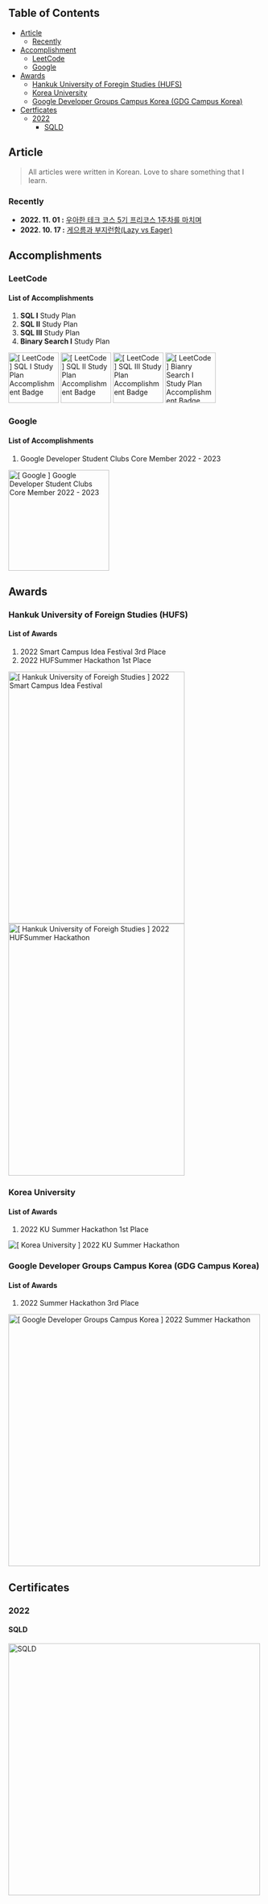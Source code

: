 ## Table of Contents

- [Article](#article)
  - [Recently](#recently)
- [Accomplishment](#accomplishment)
  - [LeetCode](#leetcode)
  - [Google](#google)
- [Awards](#awards)
  - [Hankuk University of Foregin Studies (HUFS)](#hankuk-university-of-foreign-studies-hufs)
  - [Korea University](#korea-university)
  - [Google Developer Groups Campus Korea (GDG Campus Korea)](#google-developer-groups-campus-korea-gdg-campus-korea)
- [Certficates](#certificates)
  - [2022](#2022)
    - [SQLD](#sqld)

## Article

> All articles were written in Korean. Love to share something that I learn.

### Recently

- **2022. 11. 01 :** [우아한 테크 코스 5기 프리코스 1주차를 마치며](https://github.com/0417taehyun/TIL/blob/main/2022/11/01/01/README.md)
- **2022. 10. 17 :** [게으름과 부지런함(Lazy vs Eager)](https://github.com/0417taehyun/TIL/blob/main/2022/10/17/01/README.MD)

## Accomplishments

### LeetCode

#### List of Accomplishments

1. **SQL I** Study Plan
2. **SQL II** Study Plan
3. **SQL III** Study Plan
4. **Binary Search I** Study Plan

<div>
  <img src="./Images/01_Accomplishment/01_LeetCode/01_SQL/01_SQL_I.gif" alt="[ LeetCode ] SQL I Study Plan Accomplishment Badge" width=100>
  <img src="./Images/01_Accomplishment/01_LeetCode/01_SQL/02_SQL_II.gif" alt="[ LeetCode ] SQL II Study Plan Accomplishment Badge" width=100>
  <img src="./Images/01_Accomplishment/01_LeetCode/01_SQL/03_SQL_III.gif" alt="[ LeetCode ] SQL III Study Plan Accomplishment Badge" width=100>
  <img src="./Images/01_Accomplishment/01_LeetCode/02_Binary_Search/01_Binary_SearchI.gif" alt="[ LeetCode ] Bianry Search I Study Plan Accomplishment Badge" width=100>
</div>

### Google

#### List of Accomplishments

1. Google Developer Student Clubs Core Member 2022 - 2023

<div>
  <img src="./Images/01_Accomplishment/02_Google/01_GDSC_Core_Member.svg" alt="[ Google ] Google Developer Student Clubs Core Member 2022 - 2023" width=200>

</div>

## Awards

### Hankuk University of Foreign Studies (HUFS)

#### List of Awards

1. 2022 Smart Campus Idea Festival 3rd Place
2. 2022 HUFSummer Hackathon 1st Place

<div>
  <img src="./Images/02_Awards/01_HUFS/01_2022_Smart_Campus_Idea_Festival.jpeg" alt="[ Hankuk University of Foreigh Studies ] 2022 Smart Campus Idea Festival" width=350 height=500>
  <img src="./Images/02_Awards/01_HUFS/02_2022_HUFSummer_Hackathon.jpeg" alt="[ Hankuk University of Foreigh Studies ] 2022 HUFSummer Hackathon" width=350 height=500>

</div>

### Korea University

#### List of Awards

1. 2022 KU Summer Hackathon 1st Place

<div>
  <img src="./Images/02_Awards/03_KU/01_2022_KU_Summer_Hackathon.jpeg" alt="[ Korea University ] 2022 KU Summer Hackathon">

</div>

### Google Developer Groups Campus Korea (GDG Campus Korea)

#### List of Awards

1. 2022 Summer Hackathon 3rd Place

<div>
  <img src="./Images/02_Awards/02_GDG/01_2022_Summer_Hackathon.jpg" alt="[ Google Developer Groups Campus Korea ] 2022 Summer Hackathon" width=500>

</div>

## Certificates

### 2022

#### SQLD

<div>
  <img src="./Images/03_Certificates/2022/01_SQLD.png" alt="SQLD" width=500>

</div>
